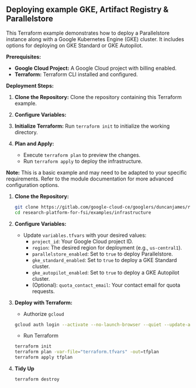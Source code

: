## Deploying example GKE, Artifact Registry & Parallelstore

This Terraform example demonstrates how to deploy a Parallelstore instance along with a Google Kubernetes Engine (GKE) cluster. It includes options for deploying on GKE Standard or GKE Autopilot.

**Prerequisites:**

* **Google Cloud Project:** A Google Cloud project with billing enabled.
* **Terraform:** Terraform CLI installed and configured.

**Deployment Steps:**

1. **Clone the Repository:** Clone the repository containing this Terraform example.
2. **Configure Variables:**

3. **Initialize Terraform:** Run `terraform init` to initialize the working directory.
4. **Plan and Apply:**
   *  Execute `terraform plan` to preview the changes.
   *  Run `terraform apply` to deploy the infrastructure.

**Note:** This is a basic example and may need to be adapted to your specific requirements. Refer to the module documentation for more advanced configuration options.


1. **Clone the Repository:**
   ```bash
   git clone https://gitlab.com/google-cloud-ce/googlers/duncanjames/research-platform-for-fsi.git
   cd research-platform-for-fsi/examples/infrastructure
   ```

2. **Configure Variables:**
   *  Update `variables.tfvars` with your desired values:
      *   `project_id`: Your Google Cloud project ID.
      *   `region`: The desired region for deployment (e.g., `us-central1`).
      *   `parallelstore_enabled`: Set to `true` to deploy Parallelstore.
      *   `gke_standard_enabled`: Set to `true` to deploy a GKE Standard cluster.
      *   `gke_autopilot_enabled`: Set to `true` to deploy a GKE Autopilot cluster.
      *   (Optional): `quota_contact_email`: Your contact email for quota requests.

3. **Deploy with Terraform:**

    - Authorize `gcloud`

    ```bash
    gcloud auth login --activate --no-launch-browser --quiet --update-adc
    ```
    - Run Terraform

   ```bash
   terraform init
   terraform plan -var-file="terraform.tfvars" -out=tfplan
   terraform apply tfplan
   ```
4. **Tidy Up**
   ```
   terraform destroy
   ```
